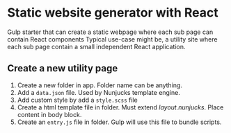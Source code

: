 # Static website generator with React
Gulp starter that can create a static webpage where each sub page can contain React components
Typical use-case might be, a utility site where each sub page contain a small independent React application.

## Create a new utility page
1. Create a new folder in app. Folder name can be anything.
2. Add a `data.json` file. Used by Nunjucks template engine.
3. Add custom style by add a `style.scss` file
4. Create a html template file in folder. Must extend *layout.nunjucks*. Place content in body block.
5. Create an `entry.js` file in folder. Gulp will use this file to bundle scripts.

